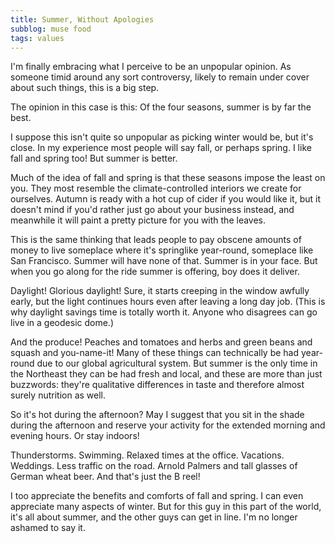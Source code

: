 ```yaml
---
title: Summer, Without Apologies
subblog: muse food
tags: values
---
```


I'm finally embracing what I perceive to be an unpopular opinion. As someone timid around any sort controversy, likely to remain under cover about such things, this is a big step.

The opinion in this case is this: Of the four seasons, summer is by far the best.

<!-- MORE -->

I suppose this isn't quite so unpopular as picking winter would be, but it's close. In my experience most people will say fall, or perhaps spring. I like fall and spring too! But summer is better.

Much of the idea of fall and spring is that these seasons impose the least on you. They most resemble the climate-controlled interiors we create for ourselves. Autumn is ready with a hot cup of cider if you would like it, but it doesn't mind if you'd rather just go about your business instead, and meanwhile it will paint a pretty picture for you with the leaves.

This is the same thinking that leads people to pay obscene amounts of money to live someplace where it's springlike year-round, someplace like San Francisco. Summer will have none of that. Summer is in your face. But when you go along for the ride summer is offering, boy does it deliver.

Daylight! Glorious daylight! Sure, it starts creeping in the window awfully early, but the light continues hours even after leaving a long day job. (This is why daylight savings time is totally worth it. Anyone who disagrees can go live in a geodesic dome.)

And the produce! Peaches and tomatoes and herbs and green beans and squash and you-name-it! Many of these things can technically be had year-round due to our global agricultural system. But summer is the only time in the Northeast they can be had fresh and local, and these are more than just buzzwords: they're qualitative differences in taste and therefore almost surely nutrition as well.

So it's hot during the afternoon? May I suggest that you sit in the shade during the afternoon and reserve your activity for the extended morning and evening hours. Or stay indoors!

Thunderstorms. Swimming. Relaxed times at the office. Vacations. Weddings. Less traffic on the road. Arnold Palmers and tall glasses of German wheat beer. And that's just the B reel!

I too appreciate the benefits and comforts of fall and spring. I can even appreciate many aspects of winter. But for this guy in this part of the world, it's all about summer, and the other guys can get in line. I'm no longer ashamed to say it.
